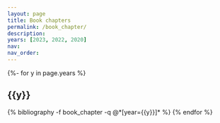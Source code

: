 ```yaml
---
layout: page
title: Book chapters
permalink: /book_chapter/
description:
years: [2023, 2022, 2020]
nav: 
nav_order:
---
```



<!-- _pages/book_chapter.md -->



<div id="publicationList" class="publications">
 
{%- for y in page.years %}
  <h2 class="year">{{y}}</h2>
  {% bibliography -f book_chapter -q @*[year={{y}}]* %}
{% endfor %}

</div>
